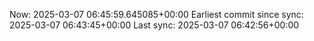 Now: 2025-03-07 06:45:59.645085+00:00 Earliest commit since sync: 2025-03-07 06:43:45+00:00 Last sync: 2025-03-07 06:42:56+00:00
